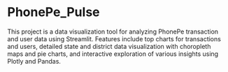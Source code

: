 # PhonePe_Pulse
This project is a data visualization tool for analyzing PhonePe transaction and user data using Streamlit. Features include top charts for transactions and users, detailed state and district data visualization with choropleth maps and pie charts, and interactive exploration of various insights using Plotly and Pandas.
